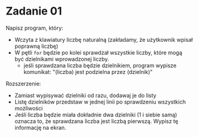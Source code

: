 # Zadanie 01
Napisz program, który:
- Wczyta z klawiatury liczbę naturalną (zakładamy, że użytkownik wpisał poprawną liczbę)
- W pętli `for` będzie po kolei sprawdzał wszystkie liczby, które mogą być dzielnikami wprowadzonej liczby.
  - jeśli sprawdzana liczba będzie dzielnikiem, program wypisze komunikat:
  "(liczba) jest podzielna przez (dzielnik)"

Rozszerzenie:
- Zamiast wypisywać dzielniki od razu, dodawaj je do listy
- Listę dzielników przedstaw w jednej linii po sprawdzeniu wszystkich możliwości
- Jeśli liczba będzie miała dokładnie dwa dzielniki (1 i siebie samą) oznacza to, że sprawdzana liczba jest liczbą pierwszą. Wypisz tę informację na ekran.